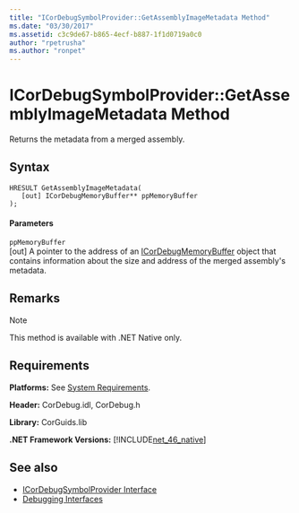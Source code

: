 ```yaml
---
title: "ICorDebugSymbolProvider::GetAssemblyImageMetadata Method"
ms.date: "03/30/2017"
ms.assetid: c3c9de67-b865-4ecf-b887-1f1d0719a0c0
author: "rpetrusha"
ms.author: "ronpet"
---
```

# ICorDebugSymbolProvider::GetAssemblyImageMetadata Method
Returns the metadata from a merged assembly.  
  
## Syntax  
  
```  
HRESULT GetAssemblyImageMetadata(  
   [out] ICorDebugMemoryBuffer** ppMemoryBuffer  
);  
```  
  
#### Parameters  
 `ppMemoryBuffer`  
 [out] A pointer to the address of an [ICorDebugMemoryBuffer](../../../../docs/framework/unmanaged-api/debugging/icordebugmemorybuffer-interface.md) object that contains information about the size and address of the merged assembly's metadata.  
  
## Remarks  
  
> [!NOTE]
>  This method is available with .NET Native only.  
  
## Requirements  
 **Platforms:** See [System Requirements](../../../../docs/framework/get-started/system-requirements.md).  
  
 **Header:** CorDebug.idl, CorDebug.h  
  
 **Library:** CorGuids.lib  
  
 **.NET Framework Versions:** [!INCLUDE[net_46_native](../../../../includes/net-46-native-md.md)]  
  
## See also
- [ICorDebugSymbolProvider Interface](../../../../docs/framework/unmanaged-api/debugging/icordebugsymbolprovider-interface.md)
- [Debugging Interfaces](../../../../docs/framework/unmanaged-api/debugging/debugging-interfaces.md)
